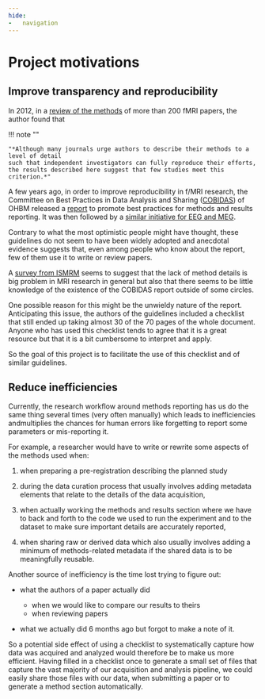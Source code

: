 ```yaml
---
hide:
-   navigation
---
```


# Project motivations

## Improve transparency and reproducibility

In 2012, in a [review of the methods](https://www.ncbi.nlm.nih.gov/pubmed/22796459) of more than 200 fMRI papers,
the author found that

!!! note ""

    "*Although many journals urge authors to describe their methods to a level of detail
    such that independent investigators can fully reproduce their efforts,
    the results described here suggest that few studies meet this criterion.*"

A few years ago, in order to improve reproducibility in f/MRI research,
the Committee on Best Practices in Data Analysis and Sharing
([COBIDAS](https://www.humanbrainmapping.org/i4a/pages/index.cfm?pageid=3728))
of OHBM released a [report](https://doi.org/10.1101/054262 )
to promote best practices for methods and results reporting.
It was then followed by a [similar initiative for EEG and MEG](https://osf.io/a8dhx/).

Contrary to what the most optimistic people might have thought,
these guidelines do not seem to have been widely adopted
and anecdotal evidence suggests that,
even among people who know about the report, few of them use it to write or review papers.

A [survey from ISMRM](https://ismrm.github.io/rrsg/QuestionnaireSummary/)
seems to suggest that the lack of method details is big problem in MRI research in general
but also that there seems to be little knowledge of the existence of the COBIDAS report outside of some circles.

One possible reason for this might be the unwieldy nature of the report.
Anticipating this issue, the authors of the guidelines included a checklist
that still ended up taking almost 30 of the 70 pages of the whole document.
Anyone who has used this checklist tends to agree that it is a great resource
but that it is a bit cumbersome to interpret and apply.

So the goal of this project is to facilitate the use of this checklist and of similar guidelines.

## Reduce inefficiencies

Currently, the research workflow around methods reporting has us do the same thing several times (very often manually)
which leads to inefficiencies andmultiplies the chances for human errors
like forgetting to report some parameters or mis-reporting it.

For example, a researcher would have to write or rewrite some aspects of the methods used when:

1.  when preparing a pre-registration describing the planned study

1.  during the data curation process that usually involves adding metadata elements
    that relate to the details of the data acquisition,

1.  when actually working the methods and results section
    where we have to back and forth to the code we used to run the experiment
    and to the dataset to make sure important details are accurately reported,

1.  when sharing raw or derived data
    which also usually involves adding a minimum of methods-related metadata
    if the shared data is to be meaningfully reusable.

Another source of inefficiency is the time lost trying to figure out:

-   what the authors of a paper actually did

    -   when we would like to compare our results to theirs
    -   when reviewing papers

-   what we actually did 6 months ago but forgot to make a note of it.

So a potential side effect of using a checklist to systematically capture how data was acquired and analyzed would therefore be to make us more efficient.
Having filled in a checklist once to generate a small set of files that capture the vast majority of our acquisition and analysis pipeline,
we could easily share those files with our data, when submitting a paper or to generate a method section automatically.

